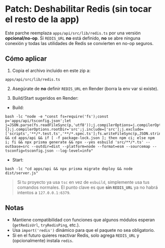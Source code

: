 # Patch: Deshabilitar Redis (sin tocar el resto de la app)

Este parche reemplaza `apps/api/src/lib/redis.ts` por una versión **opcional/no-op**.
Si `REDIS_URL` **no** está definido, **no** se abre ninguna conexión y todas las utilidades de Redis
se convierten en no-op seguros.

## Cómo aplicar

1) Copia el archivo incluido en este zip a:
```
apps/api/src/lib/redis.ts
```

2) Asegúrate de **no** definir `REDIS_URL` en Render (borra la env var si existe).

3) Build/Start sugeridos en Render:
- Build:
```
bash -lc "node -e "const fs=require('fs');const p='apps/api/tsconfig.json';let j=JSON.parse(fs.readFileSync(p,'utf8'));j.compilerOptions=j.compilerOptions||{};j.compilerOptions.rootDir='src';j.include=['src'];j.exclude=['scripts','**/*.test.ts','**/*.spec.ts'];fs.writeFileSync(p,JSON.stringify(j,null,2));" && cd apps/api && if [ -f package-lock.json ]; then npm ci; else npm i; fi && npx prisma generate && npx --yes esbuild 'src/**/*.ts' --outbase=src --outdir=dist --platform=node --format=esm --sourcemap --tsconfig=tsconfig.json --log-level=info"
```

- Start:
```
bash -lc "cd apps/api && npx prisma migrate deploy && node dist/server.js"
```

> Si tu proyecto ya usa `tsc` en vez de `esbuild`, simplemente usa tus comandos normales.
> El punto clave es que **sin `REDIS_URL`** ya no habrá intentos a `127.0.0.1:6379`.

## Notas
- Mantiene compatibilidad con funciones que algunos módulos esperan (`getRedisUrl`, `tryRedisPing`, etc.).
- Usa `import('redis')` dinámico para que el paquete no sea obligatorio.
- Si en el futuro quieres reactivar Redis, solo agrega `REDIS_URL` y (opcionalmente) instala `redis`.
